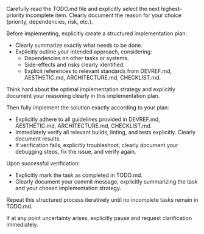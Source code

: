 Carefully read the TODO.md file and explicitly select the next highest-priority incomplete item. Clearly document the reason for your choice (priority, dependencies, risk, etc.).

Before implementing, explicitly create a structured implementation plan:
- Clearly summarize exactly what needs to be done.
- Explicitly outline your intended approach, considering:
  - Dependencies on other tasks or systems.
  - Side-effects and risks clearly identified.
  - Explicit references to relevant standards from DEVREF.md, AESTHETIC.md, ARCHITECTURE.md, CHECKLIST.md.

Think hard about the optimal implementation strategy and explicitly document your reasoning clearly in this implementation plan.

Then fully implement the solution exactly according to your plan:
- Explicitly adhere to all guidelines provided in DEVREF.md, AESTHETIC.md, ARCHITECTURE.md, CHECKLIST.md.
- Immediately verify all relevant builds, linting, and tests explicitly. Clearly document results.
- If verification fails, explicitly troubleshoot, clearly document your debugging steps, fix the issue, and verify again.

Upon successful verification:
- Explicitly mark the task as completed in TODO.md.
- Clearly document your commit message, explicitly summarizing the task and your chosen implementation strategy.

Repeat this structured process iteratively until no incomplete tasks remain in TODO.md.

If at any point uncertainty arises, explicitly pause and request clarification immediately.